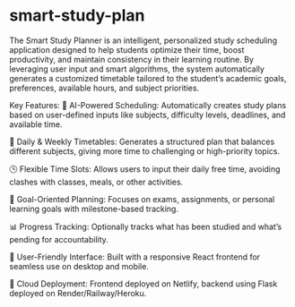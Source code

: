 # smart-study-plan
The Smart Study Planner is an intelligent, personalized study scheduling application designed to help students optimize their time, boost productivity, and maintain consistency in their learning routine. By leveraging user input and smart algorithms, the system automatically generates a customized timetable tailored to the student’s academic goals, preferences, available hours, and subject priorities.

Key Features:
🧠 AI-Powered Scheduling: Automatically creates study plans based on user-defined inputs like subjects, difficulty levels, deadlines, and available time.

📆 Daily & Weekly Timetables: Generates a structured plan that balances different subjects, giving more time to challenging or high-priority topics.

🕒 Flexible Time Slots: Allows users to input their daily free time, avoiding clashes with classes, meals, or other activities.

🏁 Goal-Oriented Planning: Focuses on exams, assignments, or personal learning goals with milestone-based tracking.

📊 Progress Tracking: Optionally tracks what has been studied and what’s pending for accountability.

📱 User-Friendly Interface: Built with a responsive React frontend for seamless use on desktop and mobile.

🔗 Cloud Deployment: Frontend deployed on Netlify, backend using Flask deployed on Render/Railway/Heroku.

